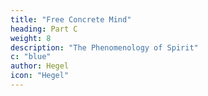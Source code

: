 ```yaml
---
title: "Free Concrete Mind"
heading: Part C
weight: 8
description: "The Phenomenology of Spirit"
c: "blue"
author: Hegel
icon: "Hegel"
---
```

